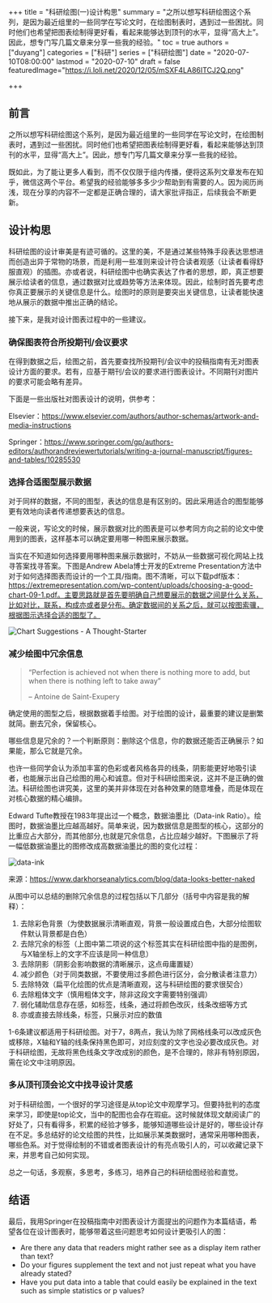 +++
title = "科研绘图(一)设计构思"
summary = "之所以想写科研绘图这个系列，是因为最近组里的一些同学在写论文时，在绘图制表时，遇到过一些困扰。同时他们也希望把图表绘制得更好看，看起来能够达到顶刊的水平，显得“高大上”。因此，想专门写几篇文章来分享一些我的经验。"
toc = true
authors = ["duyang"]
categories = ["科研"]
series = ["科研绘图"]
date = "2020-07-10T08:00:00"
lastmod = "2020-07-10"
draft = false
featuredImage="https://i.loli.net/2020/12/05/mSXF4LA86ITCJ2Q.png"

+++
## 前言

之所以想写科研绘图这个系列，是因为最近组里的一些同学在写论文时，在绘图制表时，遇到过一些困扰。同时他们也希望把图表绘制得更好看，看起来能够达到顶刊的水平，显得“高大上”。因此，想专门写几篇文章来分享一些我的经验。

既如此，为了能让更多人看到，而不仅仅限于组内传播，便将这系列文章发布在知乎，微信这两个平台。希望我的经验能够多多少少帮助到有需要的人。因为阅历尚浅，现在分享的内容不一定都是正确合理的，请大家批评指正，后续我会不断更新。

## 设计构思

科研绘图的设计审美是有迹可循的。这里的美，不是通过某些特殊手段表达思想进而创造出异于常物的场景，而是利用一些准则来设计符合读者观感（让读者看得舒服直观）的插图。亦或者说，科研绘图中也确实表达了作者的思想，即，真正想要展示给读者的信息，通过数据对比或趋势等方法来体现。因此，绘制时首先要考虑你真正要展示的关键信息是什么。绘图时的原则是要突出关键信息，让读者能快速地从展示的数据中推出正确的结论。

接下来，是我对设计图表过程中的一些建议。

### 确保图表符合所投期刊/会议要求

在得到数据之后，绘图之前，首先要查找所投期刊/会议中的投稿指南有无对图表设计方面的要求。若有，应基于期刊/会议的要求进行图表设计。不同期刊对图片的要求可能会略有差异。

下面是一些出版社对图表设计的说明，供参考：

Elsevier：https://www.elsevier.com/authors/author-schemas/artwork-and-media-instructions

Springer：https://www.springer.com/gp/authors-editors/authorandreviewertutorials/writing-a-journal-manuscript/figures-and-tables/10285530

### 选择合适图型展示数据

对于同样的数据，不同的图型，表达的信息是有区别的。因此采用适合的图型能够更有效地向读者传递想要表达的信息。

一般来说，写论文的时候，展示数据对比的图表是可以参考同方向之前的论文中使用到的图表，这样基本可以确定要用哪一种图来展示数据。

当实在不知道如何选择要用哪种图来展示数据时，不妨从一些数据可视化网站上找寻答案找寻答案。下图是Andrew Abela博士开发的Extreme Presentation方法中对于如何选择图表而设计的一个工具/指南。图不清晰，可以下载pdf版本：https://extremepresentation.com/wp-content/uploads/choosing-a-good-chart-09-1.pdf。主要思路就是首先要明确自己想要展示的数据之间是什么关系，比如对比，联系，构成亦或者是分布。确定数据间的关系之后，就可以按图索骥，根据图示选择合适的图型了。

![Chart Suggestions - A Thought-Starter](https://i.loli.net/2020/12/05/42vNJaCiPBuhF1Y.jpg)

### 减少绘图中冗余信息

> “Perfection is achieved not when there is nothing more to add, but when there is nothing left to take away” 
>
> – Antoine de Saint-Exupery

确定使用的图型之后，根据数据着手绘图。对于绘图的设计，最重要的建议是删繁就简。删去冗余，保留核心。

哪些信息是冗余的？一个判断原则：删除这个信息，你的数据还能否正确展示？如果能，那么它就是冗余。

也许一些同学会认为添加丰富的色彩或者风格各异的线条，阴影能更好地吸引读者，也能展示出自己绘图的用心和诚意。但对于科研绘图来说，这并不是正确的做法。科研绘图也讲究美，这里的美并非体现在对各种效果的随意堆叠，而是体现在对核心数据的精心编排。

Edward Tufte教授在1983年提出过一个概念，数据油墨比（Data-ink Ratio）。绘图时，数据油墨比应越高越好。简单来说，因为数据信息是图型的核心，这部分的比重应占大部分，而其他部分,也就是冗余信息，占比应越少越好。下图展示了将一幅低数据油墨比的图修改成高数据油墨比的图的变化过程：

![data-ink](https://i.loli.net/2020/12/05/zTyaxR2IHFLPjCs.gif)

来源：https://www.darkhorseanalytics.com/blog/data-looks-better-naked

从图中可以总结的删除冗余信息的过程包括以下几部分（括号中内容是我的解释）：

1. 去除彩色背景（为使数据展示清晰直观，背景一般设置成白色，大部分绘图软件默认背景都是白色）
2. 去除冗余的标签（上图中第二项说的这个标签其实在科研绘图中指的是图例，与X轴坐标上的文字不应该是同一种信息）
3. 去除阴影（阴影会影响数据的清晰展示，这点毋庸置疑）
4. 减少颜色（对于同类数据，不要使用过多颜色进行区分，会分散读者注意力）
5. 去除特效（扁平化绘图的优点是清晰直观，这与科研绘图的要求很契合）
6. 去除粗体文字（慎用粗体文字，除非这段文字需要特别强调）
7. 弱化辅助信息存在感，如标签，线条，通过将颜色改灰，线条改细等方式
8. 亦或直接去除线条，标签，只展示对应的数值

1-6条建议都适用于科研绘图。对于7，8两点，我认为除了网格线条可以改成灰色或移除，X轴和Y轴的线条保持黑色即可，对应刻度的文字也没必要改成灰色。对于科研绘图，无故将黑色线条文字改成别的颜色，是不合理的，除非有特别原因，需在论文中注明原因。

### 多从顶刊顶会论文中找寻设计灵感

对于科研绘图，一个很好的学习途径是从top论文中观摩学习。但要持批判的态度来学习，即使是top论文，当中的配图也会存在瑕疵。这时候就体现文献阅读广的好处了，只有看得多，积累的经验才够多，能够知道哪些设计是好的，哪些设计存在不足。多总结好的论文绘图的共性，比如展示某类数据时，通常采用哪种图表，哪些色系。对于觉得绘制的不错或者图表设计的有亮点吸引人的，可以收藏记录下来，并思考自己如何实现。

总之一句话，多观察，多思考，多练习，培养自己的科研绘图经验和直觉。

## 结语

最后，我用Springer在投稿指南中对图表设计方面提出的问题作为本篇结语，希望各位在设计图表时，能够带着这些问题思考如何设计更吸引人的图：

- Are there any data that readers might rather see as a display item rather than text?
- Do your figures supplement the text and not just repeat what you have already stated?
- Have you put data into a table that could easily be explained in the text such as simple statistics or p values?